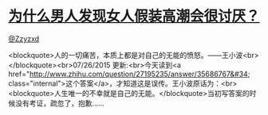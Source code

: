 
#  [为什么男人发现女人假装高潮会很讨厌？](https://zhihu.com/questions/20681961)



[@Zzyzxd](https://zhihu.com/people/6c17f7d7348b95c81d386036dc7dc498)

&lt;blockquote&gt;人的一切痛苦，本质上都是对自己的无能的愤怒。——王小波&lt;br&gt;&lt;/blockquote&gt;&lt;br&gt;07/26/2015 更新:&lt;br&gt;今天读到&lt;a href=&#34;http://www.zhihu.com/question/27195235/answer/35686767&#34; class=&#34;internal&#34;&gt;这个答案&lt;/a&gt;，才知道这是误传。王小波原话为：&lt;br&gt;&lt;blockquote&gt;人生唯一的不幸就是自己的无能。&lt;/blockquote&gt;当初写答案的时候没有考证，疏忽了，抱歉……